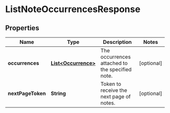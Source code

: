 
# ListNoteOccurrencesResponse

## Properties
Name | Type | Description | Notes
------------ | ------------- | ------------- | -------------
**occurrences** | [**List&lt;Occurrence&gt;**](Occurrence.md) | The occurrences attached to the specified note. |  [optional]
**nextPageToken** | **String** | Token to receive the next page of notes. |  [optional]




